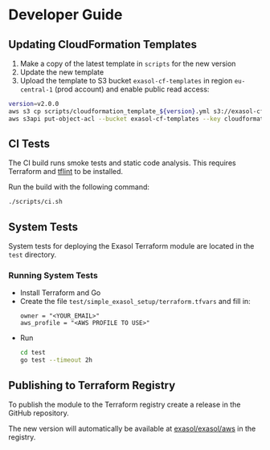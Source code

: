 # Developer Guide

## Updating CloudFormation Templates

1. Make a copy of the latest template in `scripts` for the new version
2. Update the new template
3. Upload the template to S3 bucket `exasol-cf-templates` in region `eu-central-1` (prod account) and enable public read access:
  ```sh
  version=v2.0.0
  aws s3 cp scripts/cloudformation_template_${version}.yml s3://exasol-cf-templates/cloudformation_template_${version}.yml
  aws s3api put-object-acl --bucket exasol-cf-templates --key cloudformation_template_${version}.yml --acl public-read
  ```


## CI Tests

The CI build runs smoke tests and static code analysis. This requires Terraform and [tflint](https://github.com/terraform-linters/tflint) to be installed.

Run the build with the following command:

```sh
./scripts/ci.sh
```

## System Tests

System tests for deploying the Exasol Terraform module are located in the `test` directory.

### Running System Tests

* Install Terraform and Go
* Create the file `test/simple_exasol_setup/terraform.tfvars` and fill in:
  ```properties
  owner = "<YOUR_EMAIL>"
  aws_profile = "<AWS PROFILE TO USE>"
  ```
* Run
  ```sh
  cd test
  go test --timeout 2h
  ```

## Publishing to Terraform Registry

To publish the module to the Terraform registry create a release in the GitHub repository.

The new version will automatically be available at [exasol/exasol/aws](https://registry.terraform.io/modules/exasol/exasol/aws/latest) in the registry.
